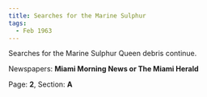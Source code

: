 ```yaml
---  
title: Searches for the Marine Sulphur  
tags:  
  - Feb 1963  
---  
```

  
Searches for the Marine Sulphur Queen debris continue.  
  
Newspapers: **Miami Morning News or The Miami Herald**  
  
Page: **2**, Section: **A** 
